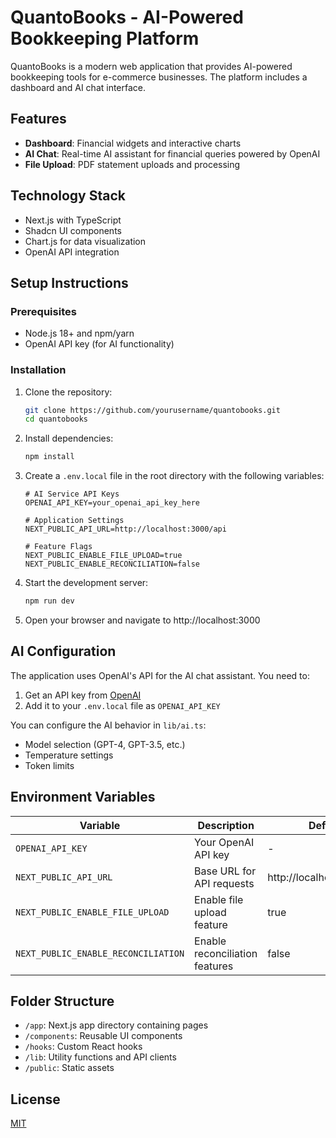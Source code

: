 # QuantoBooks - AI-Powered Bookkeeping Platform

QuantoBooks is a modern web application that provides AI-powered bookkeeping tools for e-commerce businesses. The platform includes a dashboard and AI chat interface.

## Features

- **Dashboard**: Financial widgets and interactive charts
- **AI Chat**: Real-time AI assistant for financial queries powered by OpenAI
- **File Upload**: PDF statement uploads and processing

## Technology Stack

- Next.js with TypeScript
- Shadcn UI components
- Chart.js for data visualization
- OpenAI API integration

## Setup Instructions

### Prerequisites

- Node.js 18+ and npm/yarn
- OpenAI API key (for AI functionality)

### Installation

1. Clone the repository:
   ```bash
   git clone https://github.com/yourusername/quantobooks.git
   cd quantobooks
   ```

2. Install dependencies:
   ```bash
   npm install
   ```

3. Create a `.env.local` file in the root directory with the following variables:
   ```
   # AI Service API Keys
   OPENAI_API_KEY=your_openai_api_key_here
   
   # Application Settings
   NEXT_PUBLIC_API_URL=http://localhost:3000/api
   
   # Feature Flags
   NEXT_PUBLIC_ENABLE_FILE_UPLOAD=true
   NEXT_PUBLIC_ENABLE_RECONCILIATION=false
   ```

4. Start the development server:
   ```bash
   npm run dev
   ```

5. Open your browser and navigate to http://localhost:3000

## AI Configuration

The application uses OpenAI's API for the AI chat assistant. You need to:

1. Get an API key from [OpenAI](https://platform.openai.com)
2. Add it to your `.env.local` file as `OPENAI_API_KEY`

You can configure the AI behavior in `lib/ai.ts`:
- Model selection (GPT-4, GPT-3.5, etc.)
- Temperature settings
- Token limits

## Environment Variables

| Variable | Description | Default |
|----------|-------------|---------|
| `OPENAI_API_KEY` | Your OpenAI API key | - |
| `NEXT_PUBLIC_API_URL` | Base URL for API requests | http://localhost:3000/api |
| `NEXT_PUBLIC_ENABLE_FILE_UPLOAD` | Enable file upload feature | true |
| `NEXT_PUBLIC_ENABLE_RECONCILIATION` | Enable reconciliation features | false |

## Folder Structure

- `/app`: Next.js app directory containing pages
- `/components`: Reusable UI components
- `/hooks`: Custom React hooks
- `/lib`: Utility functions and API clients
- `/public`: Static assets

## License

[MIT](LICENSE)
